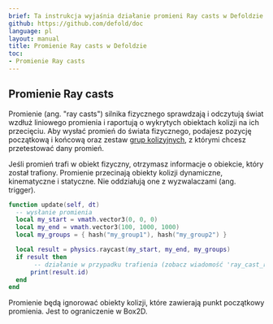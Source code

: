 ```yaml
---
brief: Ta instrukcja wyjaśnia działanie promieni Ray casts w Defoldzie.
github: https://github.com/defold/doc
language: pl
layout: manual
title: Promienie Ray casts w Defoldzie
toc:
- Promienie Ray casts
---
```


## Promienie Ray casts

Promienie (ang. "ray casts") silnika fizycznego sprawdzają i odczytują świat wzdłuż liniowego promienia i raportują o wykrytych obiektach kolizji na ich przecięciu. Aby wysłać promień do świata fizycznego, podajesz pozycję początkową i końcową oraz zestaw [grup kolizyjnych](/pl/manuals/physics-groups), z którymi chcesz przetestować dany promień.

Jeśli promień trafi w obiekt fizyczny, otrzymasz informacje o obiekcie, który został trafiony. Promienie przecinają obiekty kolizji dynamiczne, kinematyczne i statyczne. Nie oddziałują one z wyzwalaczami (ang. trigger).

```lua
function update(self, dt)
  -- wysłanie promienia
  local my_start = vmath.vector3(0, 0, 0)
  local my_end = vmath.vector3(100, 1000, 1000)
  local my_groups = { hash("my_group1"), hash("my_group2") }

  local result = physics.raycast(my_start, my_end, my_groups)
  if result then
       -- działanie w przypadku trafienia (zobacz wiadomość 'ray_cast_response' w celu uzyskania wszystkich wartości)
      print(result.id)
  end
end
```

<div class='sidenote' markdown='1'>
Promienie będą ignorować obiekty kolizji, które zawierają punkt początkowy promienia. Jest to ograniczenie w Box2D.
</div>
